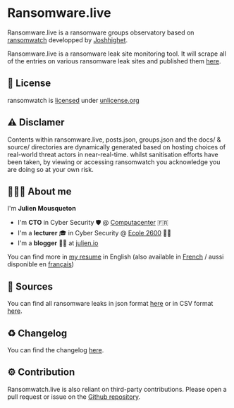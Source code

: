 
# Ransomware.live

Ransomware.live is a ransomware groups observatory based on [ransomwatch](https://github.com/joshhighet/ransomwatch) developped by [Joshhighet](https://github.com/joshhighet).

Ransomware.live is a ransomware leak site monitoring tool. It will scrape all of the entries on various ransomware leak sites and published them [here](recentposts.md).

## 📜 License

ransomwatch is [licensed](https://github.com/jmousqueton/ransomwatch/blob/main/LICENSE) under [unlicense.org](https://unlicense.org/)

## ⚠️ Disclamer

Contents within ransomware.live, posts.json, groups.json and the docs/ & source/ directories are dynamically generated based on hosting choices of real-world threat actors in near-real-time.
whilst sanitisation efforts have been taken, by viewing or accessing ransomwatch you acknowledge you are doing so at your own risk.

## 👨🏼‍💼 About me 

I'm **Julien Mousqueton**

- I'm **CTO** in Cyber Security 🛡 @ [Computacenter](https://www.computacenter.com) 🇫🇷
- I'm a **lecturer** 🎓 in Cyber Security @ [Ecole 2600](https://www.ecole2600.com) 🏴‍☠️
- I'm a **blogger** ✍🏻 at [julien.io](https://julien.io)

You can find more in [my resume](https://cv.julien.io) in English (also available in [French](https://cv.julien.io/fr) / aussi disponible en [français](https://cv.julien.io/fr))

## 🔭 Sources 

You can find all ransomware leaks in json format [here](https://raw.githubusercontent.com/JMousqueton/ransomwatch/main/posts.json) or in CSV format [here](posts.csv).

## ♻️ Changelog 

You can find the changelog [here](CHANGELOG.md).

## ⚙️ Contribution

Ransomwatch.live is also reliant on third-party contributions. Please open a pull request or issue on the [Github repository](https://github.com/jmousqueton/ransomwatch/issues).